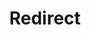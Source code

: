 ﻿---
layout: src/layouts/Redirect.astro
title: Redirect
redirect: https://octopus.com/docs/runbooks/runbook-examples/databases/index
pubDate:  2023-01-01
navSearch: false
navSitemap: false
navMenu: false
---

